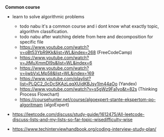 **Common course**

- learn to solve algorithmic problems
  - todo nabu it's a common course and i dont know what exactly topic, algorithm classification.
  - todo nabu after watching delete from here and decomposition for specific file
  - https://www.youtube.com/watch?v=oBt53YbR9Kk&list=WL&index=268 (FreeCodeCamp)
  - https://www.youtube.com/watch?v=JtMuXmmDl9s&list=WL&index=6
  - https://www.youtube.com/watch?v=ijwbVxLMp58&list=WL&index=169
  - https://www.youtube.com/playlist?list=PLQC2_0cDcSKAzLqqXUidKBJsy1Im44aOo (Yandex)
  - https://www.youtube.com/watch?v=s5gWz9Fa1yo&t=82s (Thinking Process Flowchart)
  - https://coursehunter.net/course/algoexpert-stante-ekspertom-po-algoritmam (algoExpert)

- https://leetcode.com/discuss/study-guide/1612475/All-leetcode-discuss-lists-and-my-lists-so-far-topic-wisedifficulty-wise
- https://www.techinterviewhandbook.org/coding-interview-study-plan/
